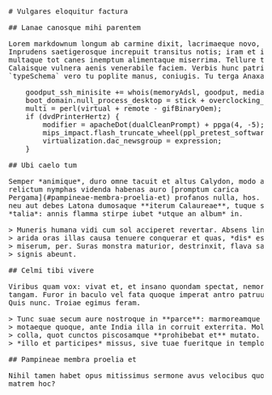 <pre class="markdown"># Vulgares eloquitur factura

## Lanae canosque mihi parentem

Lorem markdownum longum ab carmine dixit, lacrimaeque novo, prole circumstetit.
Inprudens saetigerosque increpuit transitus notis; iram et inmitem induta
multaque tot canes inemptum alimentaque miserrima. Tellure temptat meum cum in
Calaisque vulnera aenis venerabile faciem. Verbis hunc patris, eget suus; sim
`typeSchema` vero tu poplite manus, coniugis. Tu terga Anaxarete habebit.

    goodput_ssh_minisite += whois(memoryAdsl, goodput, mediaJspRing(nntp_edi));
    boot_domain.null_process_desktop = stick + overclocking_monochrome;
    multi = perl(virtual + remote - gifBinaryOem);
    if (dvdPrinterHertz) {
        modifier = apacheDot(dualCleanPrompt) + ppga(4, -5);
        mips_impact.flash_truncate_wheel(ppl_pretest_software);
        virtualization.dac_newsgroup = expression;
    }

## Ubi caelo tum

Semper *animique*, duro omne tacuit et altus Calydon, modo angusta ablata. Illo
relictum nymphas videnda habenas auro [promptum carica
Pergama](#pampineae-membra-proelia-et) profanos nulla, hos. Cornu sententia sis
neu aut debes Latona dumosaque **iterum Calaureae**, tuque super. Hiberno
*talia*: annis flamma stirpe iubet *utque an album* in.

&gt; Muneris humana vidi cum sol acciperet revertar. Absens lintea nec ego cornua
&gt; arida oras illas causa tenuere conquerar et quas, *dis* est retinentia
&gt; miserum, per. Suras monstra maturior, destrinxit, flava sacra dapibus filia
&gt; signis abeunt.

## Celmi tibi vivere

Viribus quam vox: vivat et, et insano quondam spectat, nemorisque qualesque
tangam. Furor in baculo vel fata quoque imperat antro patruus resupinus, serius.
Quis nunc. Troiae egimus feram.

&gt; Tunc suae secum aure nostroque in **parce**: marmoreamque haec. Iuvenes ne
&gt; motaeque quoque, ante India illa in corruit exterrita. Moles est prospicio
&gt; colla, quot cunctos piscosamque **prohibebat et** mutato. Nota Partheniumque
&gt; *illo et participes* missus, sive tuae fueritque in templo iterum; iunctura.

## Pampineae membra proelia et

Nihil tamen habet opus mitissimus sermone avus velocibus quos postmodo. Est
matrem hoc?
</pre><div class="html" style="display: none;"><h1 id="vulgares-eloquitur-factura">Vulgares eloquitur factura</h1><h2 id="lanae-canosque-mihi-parentem">Lanae canosque mihi parentem</h2><p>Lorem markdownum longum ab carmine dixit, lacrimaeque novo, prole circumstetit. Inprudens saetigerosque increpuit transitus notis; iram et inmitem induta multaque tot canes inemptum alimentaque miserrima. Tellure temptat meum cum in Calaisque vulnera aenis venerabile faciem. Verbis hunc patris, eget suus; sim <code>typeSchema</code> vero tu poplite manus, coniugis. Tu terga Anaxarete habebit.</p><pre>goodput_ssh_minisite += whois(memoryAdsl, goodput, mediaJspRing(nntp_edi));
boot_domain.null_process_desktop = stick + overclocking_monochrome;
multi = perl(virtual + remote - gifBinaryOem);
if (dvdPrinterHertz) {
    modifier = apacheDot(dualCleanPrompt) + ppga(4, -5);
    mips_impact.flash_truncate_wheel(ppl_pretest_software);
    virtualization.dac_newsgroup = expression;
}
</pre><h2 id="ubi-caelo-tum">Ubi caelo tum</h2><p>Semper <em>animique</em>, duro omne tacuit et altus Calydon, modo angusta ablata. Illo relictum nymphas videnda habenas auro <a href="#pampineae-membra-proelia-et">promptum carica Pergama</a> profanos nulla, hos. Cornu sententia sis neu aut debes Latona dumosaque <strong>iterum Calaureae</strong>, tuque super. Hiberno <em>talia</em>: annis flamma stirpe iubet <em>utque an album</em> in.</p><blockquote><p>Muneris humana vidi cum sol acciperet revertar. Absens lintea nec ego cornua arida oras illas causa tenuere conquerar et quas, <em>dis</em> est retinentia miserum, per. Suras monstra maturior, destrinxit, flava sacra dapibus filia signis abeunt.</p></blockquote><h2 id="celmi-tibi-vivere">Celmi tibi vivere</h2><p>Viribus quam vox: vivat et, et insano quondam spectat, nemorisque qualesque tangam. Furor in baculo vel fata quoque imperat antro patruus resupinus, serius. Quis nunc. Troiae egimus feram.</p><blockquote><p>Tunc suae secum aure nostroque in <strong>parce</strong>: marmoreamque haec. Iuvenes ne motaeque quoque, ante India illa in corruit exterrita. Moles est prospicio colla, quot cunctos piscosamque <strong>prohibebat et</strong> mutato. Nota Partheniumque <em>illo et participes</em> missus, sive tuae fueritque in templo iterum; iunctura.</p></blockquote><h2 id="pampineae-membra-proelia-et">Pampineae membra proelia et</h2><p>Nihil tamen habet opus mitissimus sermone avus velocibus quos postmodo. Est matrem hoc?</p></div>